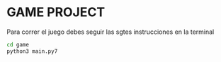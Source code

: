 # GAME PROJECT

Para correr el juego debes seguir las sgtes instrucciones en la terminal

```sh
cd game
python3 main.py7
```
